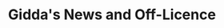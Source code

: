 ---
title: "Gidda's News and Off-Licence"
url: /derby/giddas-news-and-off-licence/
shop: convenience
---